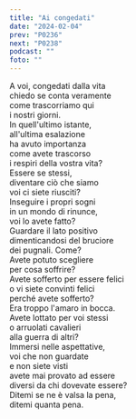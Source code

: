 ```yaml
---
title: "Ai congedati"
date: "2024-02-04"
prev: "P0236"
next: "P0238"
podcast: ""
foto: ""
---
```


A voi, congedati dalla vita  
chiedo se conta veramente  
come trascorriamo qui  
i nostri giorni.  
In quell'ultimo istante,  
all'ultima esalazione  
ha avuto importanza  
come avete trascorso  
i respiri della vostra vita?  
Essere se stessi,  
diventare ciò che siamo  
voi ci siete riusciti?  
Inseguire i propri sogni  
in un mondo di rinunce,  
voi lo avete fatto?  
Guardare il lato positivo  
dimenticandosi del bruciore  
dei pugnali. Come?  
Avete potuto scegliere  
per cosa soffrire?  
Avete sofferto per essere felici  
o vi siete convinti felici  
perché avete sofferto?  
Era troppo l'amaro in bocca.  
Avete lottato per voi stessi  
o arruolati cavalieri  
alla guerra di altri?  
Immersi nelle aspettative,  
voi che non guardate  
e non siete visti  
avete mai provato ad essere  
diversi da chi dovevate essere?  
Ditemi se ne è valsa la pena,  
ditemi quanta pena.  